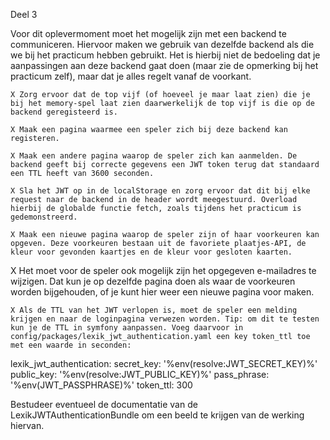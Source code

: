 Deel 3

Voor dit oplevermoment moet het mogelijk zijn met een backend te communiceren. Hiervoor maken we gebruik van dezelfde backend als die we bij het practicum hebben gebruikt. Het is hierbij niet de bedoeling dat je aanpassingen aan deze backend gaat doen (maar zie de opmerking bij het practicum zelf), maar dat je alles regelt vanaf de voorkant.

    X Zorg ervoor dat de top vijf (of hoeveel je maar laat zien) die je bij het memory-spel laat zien daarwerkelijk de top vijf is die op de backend geregisteerd is.

    X Maak een pagina waarmee een speler zich bij deze backend kan registeren.

    X Maak een andere pagina waarop de speler zich kan aanmelden. De backend geeft bij correcte gegevens een JWT token terug dat standaard een TTL heeft van 3600 seconden.

    X Sla het JWT op in de localStorage en zorg ervoor dat dit bij elke request naar de backend in de header wordt meegestuurd. Overload hierbij de globalde functie fetch, zoals tijdens het practicum is gedemonstreerd.

    X Maak een nieuwe pagina waarop de speler zijn of haar voorkeuren kan opgeven. Deze voorkeuren bestaan uit de favoriete plaatjes-API, de kleur voor gevonden kaartjes en de kleur voor gesloten kaarten.

   X  Het moet voor de speler ook mogelijk zijn het opgegeven e-mailadres te wijzigen. Dat kun je op dezelfde pagina doen als waar de voorkeuren worden bijgehouden, of je kunt hier weer een nieuwe pagina voor maken.

    X Als de TTL van het JWT verlopen is, moet de speler een melding krijgen en naar de loginpagina verwezen worden. Tip: om dit te testen kun je de TTL in symfony aanpassen. Voeg daarvoor in config/packages/lexik_jwt_authentication.yaml een key token_ttl toe met een waarde in seconden:

lexik_jwt_authentication:
    secret_key: '%env(resolve:JWT_SECRET_KEY)%'
    public_key: '%env(resolve:JWT_PUBLIC_KEY)%'
    pass_phrase: '%env(JWT_PASSPHRASE)%'
    token_ttl: 300

Bestudeer eventueel de documentatie van de LexikJWTAuthenticationBundle om een beeld te krijgen van de werking hiervan.